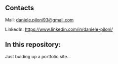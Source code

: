 ## Contacts
Mail: daniele.piloni93@gmail.com

LinkedIn: https://www.linkedin.com/in/daniele-piloni/


## In this repository:

Just buiding up a portfolio site...
